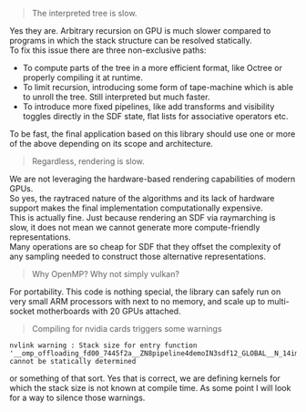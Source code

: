 > The interpreted tree is slow.

Yes they are. Arbitrary recursion on GPU is much slower compared to programs in which the stack structure can be resolved statically.  
To fix this issue there are three non-exclusive paths:
- To compute parts of the tree in a more efficient format, like Octree or properly compiling it at runtime.
- To limit recursion, introducing some form of tape-machine which is able to unroll the tree. Still interpreted but much faster.
- To introduce more fixed pipelines, like add transforms and visibility toggles directly in the SDF state, flat lists for associative operators etc.

To be fast, the final application based on this library should use one or more of the above depending on its scope and architecture.

> Regardless, rendering is slow.

We are not leveraging the hardware-based rendering capabilities of modern GPUs.  
So yes, the raytraced nature of the algorithms and its lack of hardware support makes the final implementation computationally expensive.  
This is actually fine. Just because rendering an SDF via raymarching is slow, it does not mean we cannot generate more compute-friendly representations.  
Many operations are so cheap for SDF that they offset the complexity of any sampling needed to construct those alternative representations.

> Why OpenMP? Why not simply vulkan?

For portability. This code is nothing special, the library can safely run on very small ARM processors with next to no memory, and scale up to multi-socket motherboards with 20 GPUs attached.

> Compiling for nvidia cards triggers some warnings 

```
nvlink warning : Stack size for entry function '__omp_offloading_fd00_7445f2a__ZN8pipeline4demoIN3sdf12_GLOBAL__N_14impl11InterpretedINS1_9idx_attrsILb1EEEEELb0EE7raycastERKN3glm3vecILi2EfLNS9_9qualifierE0EEE_l140' cannot be statically determined
```
or something of that sort. Yes that is correct, we are defining kernels for which the stack size is not known at compile time. As some point I will look for a way to silence those warnings.